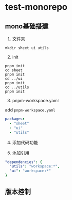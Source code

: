 # test-monorepo

## mono基础搭建

1. 文件夹

```shell
mkdir sheet ui utils
```

2. init

```shell
pnpm init
cd sheet
pnpm init
cd ../ui
pnpm init
cd ../utils
pnpm init
```

3. pnpm-workspace.yaml

add `pnpm-workspace.yaml`

```yaml
packages:
  - "sheet"
  - "ui"
  - "utils"
```
4. 添加代码功能

5. 添加引用
```yml
"dependencies": {
  "utils": "workspace:*",
  "ui": "workspace:*"
}
```

## 版本控制